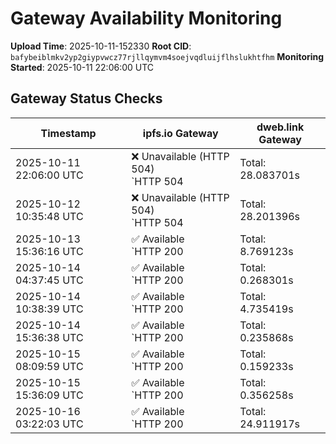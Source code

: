 # Gateway Availability Monitoring

**Upload Time**: 2025-10-11-152330
**Root CID**: `bafybeiblmkv2yp2giypvwcz77rjllqymvm4soejvqdluijflhslukhtfhm`
**Monitoring Started**: 2025-10-11 22:06:00 UTC

## Gateway Status Checks

| Timestamp | ipfs.io Gateway | dweb.link Gateway |
|-----------|-----------------|-------------------|
| 2025-10-11 22:06:00 UTC | ❌ Unavailable (HTTP 504)<br>`HTTP 504 | Total: 28.083701s | DNS: 0.009973s | Connect: 0.016063s | Transfer: 28.083612s | Size: 148 bytes` | ❌ Unavailable (HTTP 504)<br>`HTTP 504 | Total: 28.118414s | DNS: 0.032396s | Connect: 0.038520s | Transfer: 28.118343s | Size: 148 bytes` |
| 2025-10-12 10:35:48 UTC | ❌ Unavailable (HTTP 504)<br>`HTTP 504 | Total: 28.201396s | DNS: 0.110718s | Connect: 0.112375s | Transfer: 28.201315s | Size: 148 bytes` | ❌ Unavailable (HTTP 504)<br>`HTTP 504 | Total: 28.116688s | DNS: 0.024183s | Connect: 0.026612s | Transfer: 28.116610s | Size: 148 bytes` |
| 2025-10-13 15:36:16 UTC | ✅ Available<br>`HTTP 200 | Total: 8.769123s | DNS: 0.197451s | Connect: 0.212909s | Transfer: 8.767546s | Size: 50098 bytes` | ✅ Available<br>`HTTP 200 | Total: 6.014852s | DNS: 0.039244s | Connect: 0.054616s | Transfer: 6.014389s | Size: 50098 bytes` |
| 2025-10-14 04:37:45 UTC | ✅ Available<br>`HTTP 200 | Total: 0.268301s | DNS: 0.189869s | Connect: 0.192620s | Transfer: 0.267957s | Size: 50098 bytes` | ✅ Available<br>`HTTP 200 | Total: 0.113596s | DNS: 0.052595s | Connect: 0.054501s | Transfer: 0.113256s | Size: 50098 bytes` |
| 2025-10-14 10:38:39 UTC | ✅ Available<br>`HTTP 200 | Total: 4.735419s | DNS: 0.146493s | Connect: 0.155010s | Transfer: 4.735079s | Size: 50098 bytes` | ✅ Available<br>`HTTP 200 | Total: 2.642310s | DNS: 0.042575s | Connect: 0.051524s | Transfer: 2.641134s | Size: 50098 bytes` |
| 2025-10-14 15:36:38 UTC | ✅ Available<br>`HTTP 200 | Total: 0.235868s | DNS: 0.169993s | Connect: 0.171376s | Transfer: 0.234425s | Size: 50098 bytes` | ✅ Available<br>`HTTP 200 | Total: 0.157309s | DNS: 0.045373s | Connect: 0.046734s | Transfer: 0.156807s | Size: 50098 bytes` |
| 2025-10-15 08:09:59 UTC | ✅ Available<br>`HTTP 200 | Total: 0.159233s | DNS: 0.108365s | Connect: 0.110895s | Transfer: 0.158835s | Size: 50098 bytes` | ✅ Available<br>`HTTP 200 | Total: 4.972165s | DNS: 0.041080s | Connect: 0.042666s | Transfer: 4.971853s | Size: 50098 bytes` |
| 2025-10-15 15:36:09 UTC | ✅ Available<br>`HTTP 200 | Total: 0.356258s | DNS: 0.174952s | Connect: 0.188936s | Transfer: 0.355504s | Size: 50098 bytes` | ✅ Available<br>`HTTP 200 | Total: 0.212073s | DNS: 0.072728s | Connect: 0.085045s | Transfer: 0.211187s | Size: 50098 bytes` |
| 2025-10-16 03:22:03 UTC | ✅ Available<br>`HTTP 200 | Total: 24.911917s | DNS: 0.091411s | Connect: 0.097257s | Transfer: 24.911633s | Size: 50098 bytes` | ✅ Available<br>`HTTP 200 | Total: 4.583675s | DNS: 0.055349s | Connect: 0.060920s | Transfer: 4.583296s | Size: 50098 bytes` |

